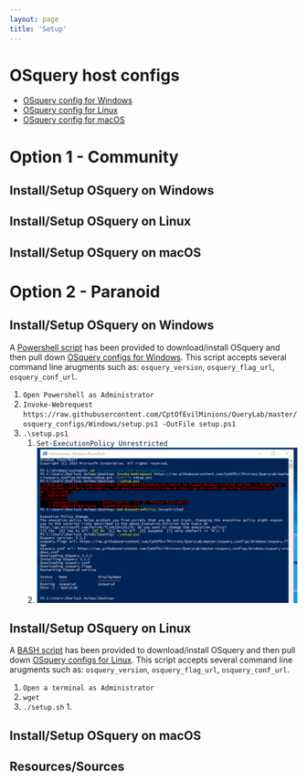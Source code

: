 ```yaml
---
layout: page
title: 'Setup'
---
```


# OSquery host configs
* [OSquery config for Windows](https://github.com/CptOfEvilMinions/QueryLab/tree/master/osquery_configs/Windows)
* [OSquery config for Linux](https://github.com/CptOfEvilMinions/QueryLab/tree/master/osquery_configs/Linux)
* [OSquery config for macOS](https://github.com/CptOfEvilMinions/QueryLab/tree/master/osquery_configs/macOS)

# Option 1 - Community

## Install/Setup OSquery on Windows


## Install/Setup OSquery on Linux


## Install/Setup OSquery on macOS


# Option 2 - Paranoid

## Install/Setup OSquery on Windows
A [Powershell script](https://github.com/CptOfEvilMinions/QueryLab/blob/master/osquery_configs/Windows/setup.ps1) has been provided to download/install OSquery and then pull down [OSquery configs for Windows](https://github.com/CptOfEvilMinions/QueryLab/tree/master/osquery_configs/Windows). This script accepts several command line arugments such as: `osquery_version`, `osquery_flag_url`, `osquery_conf_url`.

1. `Open Powershell as Administrator`
1. `Invoke-Webrequest https://raw.githubusercontent.com/CptOfEvilMinions/QueryLab/master/osquery_configs/Windows/setup.ps1 -OutFile setup.ps1`
1. `.\setup.ps1`
    1. `Set-ExecutionPolicy Unrestricted`
    1. ![Windows-osquery-setup](/assets/images/windows-osquery-setup.png)

## Install/Setup OSquery on Linux
A [BASH script]() has been provided to download/install OSquery and then pull down [OSquery configs for Linux](https://github.com/CptOfEvilMinions/QueryLab/tree/master/osquery_configs/Linux). This script accepts several command line arugments such as: `osquery_version`, `osquery_flag_url`, `osquery_conf_url`.

1. `Open a terminal as Administrator`
1. `wget `
1. `./setup.sh`
    1. 

## Install/Setup OSquery on macOS


## Resources/Sources
